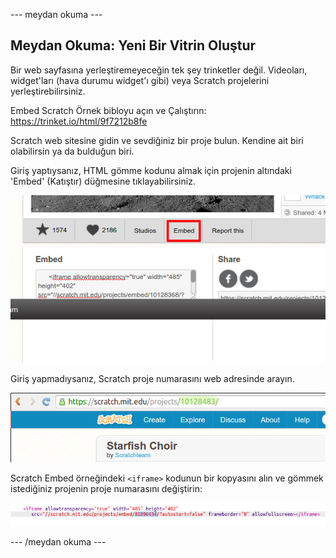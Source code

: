 \--- meydan okuma \---

## Meydan Okuma: Yeni Bir Vitrin Oluştur

Bir web sayfasına yerleştiremeyeceğin tek şey trinketler değil. Videoları, widget'ları (hava durumu widget'ı gibi) veya Scratch projelerini yerleştirebilirsiniz.

Embed Scratch Örnek bibloyu açın ve Çalıştırın: <https://trinket.io/html/9f7212b8fe>

Scratch web sitesine gidin ve sevdiğiniz bir proje bulun. Kendine ait biri olabilirsin ya da bulduğun biri.

Giriş yaptıysanız, HTML gömme kodunu almak için projenin altındaki 'Embed' (Katıştır) düğmesine tıklayabilirsiniz.

![ekran görüntüsü](images/scratch-embed.png)

Giriş yapmadıysanız, Scratch proje numarasını web adresinde arayın.

![ekran görüntüsü](images/scratch-project-number.png)

Scratch Embed örneğindeki `<iframe>` kodunun bir kopyasını alın ve gömmek istediğiniz projenin proje numarasını değiştirin:

![ekran görüntüsü](images/scratch-iframe.png)

\--- /meydan okuma \---